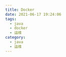 ```yaml
---
title: Docker
date: 2021-06-17 19:24:06
tags:
  - java
  - docker
  - 运维
category:
  - java
  - 运维
---
```



